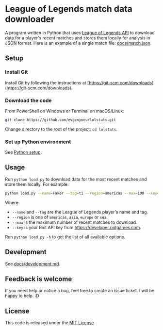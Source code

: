 # League of Legends match data downloader

A program written in Python that uses [League of Legends API](https://developer.riotgames.com/apis) to download data for a player's recent matches and stores them locally for analysis in JSON format. Here is an example of a single match file: [docs/match.json](docs/match.json).

## Setup


### Install Git

Install Git by following the instructions at [https://git-scm.com/downloads](https://git-scm.com/downloads).


### Download the code

From PowerShell on Windows or Terminal on macOS/Linux:

```bash
git clone https://github.com/evgenyneu/lolstats.git
```

Change directory to the root of the project: `cd lolstats`.


### Set up Python environment

See [Python setup](docs/python_setup.md).

## Usage

Run `python load.py` to download data for the most recent matches and store them locally. For example:

```bash
python load.py --name=Faker --tag=t1 --region=americas --max=100 --key=your_api_key
```

Where:

  * `--name` and `--tag` are the League of Legends player's name and tag.
  * `--region` is one of `americas`, `asia`, `europe` or `sea`.
  * `--max` is the maximum number of recent matches to download.
  * `--key` is your Riot API key from https://developer.riotgames.com.

Run `python load.py -h` to get the list of all available options.


## Development

See [docs/development.md](docs/development.md).


## Feedback is welcome

If you need help or notice a bug, feel free to create an issue ticket. I will be happy to help. :D


## License

This code is released under the [MIT License](LICENSE).
